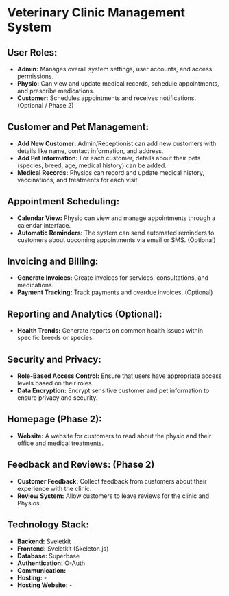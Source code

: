 # Veterinary Clinic Management System

## User Roles:
- **Admin:** Manages overall system settings, user accounts, and access permissions.
- **Physio:** Can view and update medical records, schedule appointments, and prescribe medications.
- **Customer:** Schedules appointments and receives notifications. (Optional / Phase 2)

## Customer and Pet Management:
- **Add New Customer:** Admin/Receptionist can add new customers with details like name, contact information, and address.
- **Add Pet Information:** For each customer, details about their pets (species, breed, age, medical history) can be added.
- **Medical Records:** Physios can record and update medical history, vaccinations, and treatments for each visit.

## Appointment Scheduling:
- **Calendar View:** Physio can view and manage appointments through a calendar interface.
- **Automatic Reminders:** The system can send automated reminders to customers about upcoming appointments via email or SMS. (Optional)

## Invoicing and Billing:
- **Generate Invoices:** Create invoices for services, consultations, and medications.
- **Payment Tracking:** Track payments and overdue invoices. (Optional)

## Reporting and Analytics (Optional):
- **Health Trends:** Generate reports on common health issues within specific breeds or species.

## Security and Privacy:
- **Role-Based Access Control:** Ensure that users have appropriate access levels based on their roles.
- **Data Encryption:** Encrypt sensitive customer and pet information to ensure privacy and security.

## Homepage (Phase 2):
- **Website:** A website for customers to read about the physio and their office and medical treatments.

## Feedback and Reviews: (Phase 2)
- **Customer Feedback:** Collect feedback from customers about their experience with the clinic.
- **Review System:** Allow customers to leave reviews for the clinic and Physios.

## Technology Stack:

- **Backend:** Sveletkit
- **Frontend:** Sveletkit (Skeleton.js)
- **Database:** Superbase
- **Authentication:** O-Auth
- **Communication:** -
- **Hosting:** -
- **Hosting Website:** -
